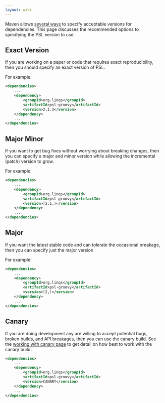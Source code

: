 ```yaml
---
layout: wiki
---
```


Maven allows [several ways](https://docs.oracle.com/middleware/1212/core/MAVEN/maven_version.htm#MAVEN402) to specify acceptable versions for dependencies.
This page discusses the recommended options to specifying the PSL version to use.

## Exact Version
If you are working on a paper or code that requires exact reproducibility, then you should specify an exact version of PSL.

For example:
```xml
<dependencies>
    ...
    <dependency>
        <groupId>org.linqs</groupId>
        <artifactId>psl-groovy</artifactId>
        <version>2.1.3</version>
    </dependency>
    ...
</dependencies>
```

## Major Minor
If you want to get bug fixes without worrying about breaking changes, then you can specify a major and minor version while allowing the incremental (patch) version to grow.

For example:
```xml
<dependencies>
    ...
    <dependency>
        <groupId>org.linqs</groupId>
        <artifactId>psl-groovy</artifactId>
        <version>[2.1,)</version>
    </dependency>
    ...
</dependencies>
```

## Major
If you want the latest stable code and can tolerate the occasional breakage, then you can specify just the major version.

For example:
```xml
<dependencies>
    ...
    <dependency>
        <groupId>org.linqs</groupId>
        <artifactId>psl-groovy</artifactId>
        <version>[2,)</version>
    </dependency>
    ...
</dependencies>
```

## Canary
If you are doing development any are willing to accept potential bugs, broken builds, and API breakages, then you can use the canary build.
See the [working with canary page](Working-With-Canary.md) to get detail on how best to work with the canary build.

```xml
<dependencies>
    ...
    <dependency>
        <groupId>org.linqs</groupId>
        <artifactId>psl-groovy</artifactId>
        <version>CANARY</version>
    </dependency>
    ...
</dependencies>
```